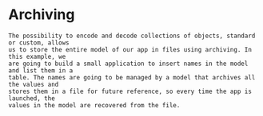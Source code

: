 # Archiving 

    The possibility to encode and decode collections of objects, standard or custom, allows
    us to store the entire model of our app in files using archiving. In this example, we 
    are going to build a small application to insert names in the model and list them in a
    table. The names are going to be managed by a model that archives all the values and
    stores them in a file for future reference, so every time the app is launched, the 
    values in the model are recovered from the file.


